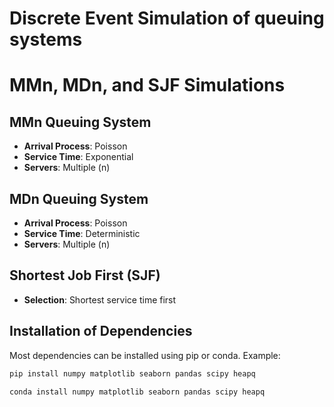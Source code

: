 # Discrete Event Simulation of queuing systems

# MMn, MDn, and SJF Simulations

## MMn Queuing System
- **Arrival Process**: Poisson
- **Service Time**: Exponential
- **Servers**: Multiple (n)

## MDn Queuing System
- **Arrival Process**: Poisson
- **Service Time**: Deterministic
- **Servers**: Multiple (n)

## Shortest Job First (SJF)
- **Selection**: Shortest service time first

## Installation of Dependencies

Most dependencies can be installed using pip or conda. Example:

```bash
pip install numpy matplotlib seaborn pandas scipy heapq
```
```bash
conda install numpy matplotlib seaborn pandas scipy heapq
```


